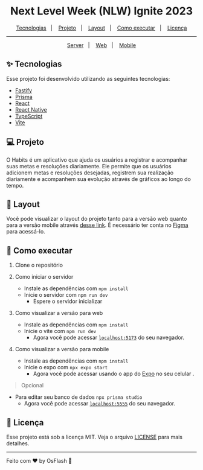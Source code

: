 <h1 align="center">
  Next Level Week (NLW) Ignite 2023
</h1>

<p align="center">
  <a href="#-tecnologias">Tecnologias</a>&nbsp;&nbsp;&nbsp;|&nbsp;&nbsp;&nbsp;
  <a href="#-projeto">Projeto</a>&nbsp;&nbsp;&nbsp;|&nbsp;&nbsp;&nbsp;
  <a href="#-layout">Layout</a>&nbsp;&nbsp;&nbsp;|&nbsp;&nbsp;&nbsp;
  <a href="#-como-executar">Como executar</a>&nbsp;&nbsp;&nbsp;|&nbsp;&nbsp;&nbsp;
  <a href="#-licença">Licença</a>
</p>

---

<p align="center">
  <a href="./server">Server</a>&nbsp;&nbsp;&nbsp;|&nbsp;&nbsp;&nbsp;
  <a href="./web">Web</a>&nbsp;&nbsp;&nbsp;|&nbsp;&nbsp;&nbsp;
  <a href="./mobile">Mobile</a>
</p>

## ✨ Tecnologias

Esse projeto foi desenvolvido utilizando as seguintes tecnologias:

- [Fastify](https://www.fastify.io/)
- [Prisma](https://www.prisma.io/)
- [React](https://reactjs.org)
- [React Native](https://reactnative.dev/)
- [TypeScript](https://www.typescriptlang.org/)
- [Vite](https://vitejs.dev/)

## 💻 Projeto

O Habits é um aplicativo que ajuda os usuários a registrar e acompanhar suas metas e resoluções diariamente. Ele permite que os usuários adicionem metas e resoluções desejadas, registrem sua realização diariamente e acompanhem sua evolução através de gráficos ao longo do tempo.

## 🔖 Layout

Você pode visualizar o layout do projeto tanto para a versão web quanto para a versão mobile através [desse link](https://www.figma.com/community/file/1195326661124171197). É necessário ter conta no [Figma](http://figma.com/) para acessá-lo.

## 🚀 Como executar

1. Clone o repositório

2. Como iniciar o servidor

   - Instale as dependências com `npm install`
   - Inicie o servidor com `npm run dev`
     - Espere o servidor inicializar

3. Como visualizar a versão para web

   - Instale as dependências com `npm install`
   - Inicie o vite com `npm run dev`
     - Agora você pode acessar [`localhost:5173`](http://localhost:5173) do seu navegador.

4. Como visualizar a versão para mobile

   - Instale as dependências com `npm install`
   - Inicie o expo com `npx expo start`
     - Agora você pode acessar usando o app do [Expo](https://expo.dev/client) no seu celular .

> Opcional

- Para editar seu banco de dados `npx prisma studio`
  - Agora você pode acessar [`localhost:5555`](http://localhost:5555) do seu navegador.

## 📄 Licença

Esse projeto está sob a licença MIT. Veja o arquivo [LICENSE](LICENSE.md) para mais detalhes.

---

Feito com ♥️ by OsFlash 🚀
